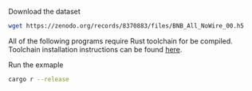 Download the dataset
```sh
wget https://zenodo.org/records/8370883/files/BNB_All_NoWire_00.h5
```

All of the following programs require Rust toolchain for be compiled. Toolchain installation instructions can be found [here](https://www.rust-lang.org/tools/install).

Run the exmaple
```sh
cargo r --release
```
